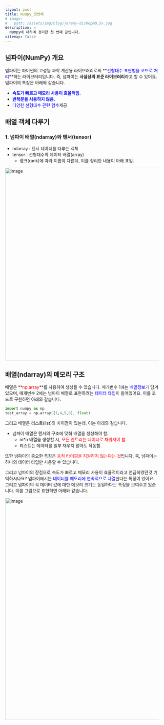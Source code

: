 ```yaml
---
layout: post
title: Numpy_첫번째
# image: 
#   path: /assets/img/blog/jeremy-bishop@0,5x.jpg
description: >
  Numpy에 대하여 정리한 첫 번째 글입니다.
sitemap: false
---
```


<!-- Version 9 is the most complete version of Hydejack yet.
{:.lead}

[Modernized](#linking-in-style) [design](#whats-in-the-cards), [big headlines](#ready-for-the-big-screen), big new features: [Built-In Search](#built-in-search), [Sticky Table of Contents](#sticky-table-of-contents), and [Auto-Hiding Navbar](#auto-hiding-navbar). That [and more](#and-much-more) is Hydejack 9.

- Table of Contents
{:toc .large-only} -->

## 넘파이(NumPy) 개요

넘파이는 파이썬의 <span>고성능 과학 계산용 라이브러리</span>로써 **<span style='color:blue'>선형대수 표현법을 코드로 처리</span>**하는 라이브러리입니다. 즉, 넘파이는 
**사실상의 표준 라이브러리**라고 할 수 있어요. 넘파이의 특징은 아래와 같습니다. 
- **<span style='color:blue'>속도가 빠르고 메모리 사용이 효율적임.</span>**
- **<span style='color:blue'>반복문을 사용하지 않음.</span>**
- <span style='color:blue'>다양한 선형대수 관련 함수</span>제공

## 배열 객체 다루기

### 1. 넘파이 배열(ndarray)와 텐서(tensor)
- ndarray : 텐서 데이터를 다루는 객체
- tensor : 선형대수의 데이터 배열(array)
  - 랭크(rank)에 따라 이름이 다른데, 이를 정리한 내용이 아래 표임. 

<img width="632" alt="image" src="https://user-images.githubusercontent.com/107903417/232405495-180fa7e5-3314-4cc5-bc14-72a201198a4f.png">

## 배열(ndarray)의 메모리 구조
배열은 **<span style='color:red'>np.array</span>**를 사용하여 생성될 수 있습니다. 
매개변수 1에는 <span style='color:blue'>배열정보</span>가 담겨있으며, 매개변수 2에는 
넘파이 배열로 표현하려는 <span style='color:blue'>데이터 타입</span>이 들어있어요. 
이를 코드로 구현하면 아래와 같습니다. 

~~~python
import numpy as np
test_array = np.array([1,4,5,8], float)
~~~

그리고 배열은 리스트(list)와 차이점이 있는데, 이는 아래와 같습니다. 
- 넘파이 배열은 텐서의 구조에 맞춰 배열을 생성해야 함. 
  - m*n 배열을 생성할 시, <span style='color:red'>모든 엔트리는 데이터로 채워져야 함.</span>
  - 리스트는 데이터를 일부 채우지 않아도 작동함.

또한 넘파이의 중요한 특징은 <span style='color:red'>동적 타이핑을 지원하지 않는다는 것</span>입니다. 즉, 넘파이는 하나의 데이터 타입만 사용할 수 있습니다.

그리고 넘파이의 장점으로 속도가 빠르고 메모리 사용이 효율적이라고 언급하였던것 기억하시나요? 넘파이에서는 <span style='color:blue'>데이터를 메모리에 연속적으로 나열</span>한다는 특징이 있어요. 그리고 넘파이의 각 데이터 값에 대한 메모리 크기는 동일하다는 특징을 보여주고 있습니다. 이를 그림으로 표현하면 아래와 같습니다. 

<img width="729" alt="image" src="https://user-images.githubusercontent.com/107903417/232408377-9d0cc83a-64cc-4bcc-9cf6-3173ab67c71c.png">

